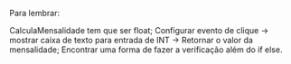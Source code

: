 Para lembrar:

CalculaMensalidade tem que ser float; 
Configurar evento de clique -> mostrar caixa de texto para entrada de INT -> Retornar o valor da mensalidade; 
Encontrar uma forma de fazer a verificação além do if else.
